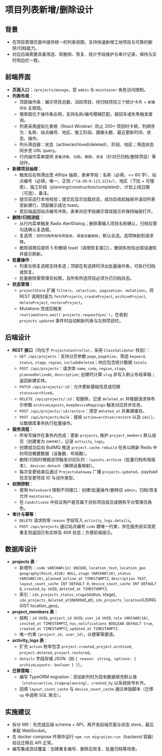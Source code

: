 # 项目列表新增/删除设计

## 背景
- 在项目管理页面中提供统一的列表视图，支持快速新增工地项目与可靠的删除/归档能力。
- 对应后端需要具备筛选、软删除、恢复、统计字段维护与审计记录，保持与实时侧边栏一致。

## 前端界面
- **页面入口**：`/projects/manage`，受 `admin` 与 `maintainer` 角色访问限制。
- **列表布局**：
  - 顶部操作条：展示项目总数、活跃项目、待归档项目三个统计卡片 + `新建项目` 主按钮。
  - 搜索框位于操作条右侧，支持名称/编号模糊匹配，敲回车或失焦触发查询。
  - 列表采用虚拟化表格（React Window）防止 200+ 项目时卡顿，列顺序为：名称、站点编号、地区、施工阶段、摄像头数、最近更新时间、状态、操作。
  - 列头筛选器：状态（active/archived/deleted）、阶段、地区；筛选状态同步至 URL query。
  - 行内操作菜单提供 `查看详情`、`归档`、`删除`、`恢复`（针对已归档/删除项目）等动作。
- **新建项目抽屉**：
  - 触发后右侧滑出宽 480px 抽屉，表单字段：名称（必填，<= 60 字）、站点编号（必填，唯一，正则 `/^[A-Z0-9-]{3,12}$/`）、地区（下拉 + 可搜索）、施工阶段（planning/construction/completed）、计划上线日期（可选）、备注。
  - 提交前运行本地校验；提交后显示加载状态，成功后收起抽屉并滚动列表至新建行，顶部展示成功 toast。
  - 若后端返回站点编号冲突，表单对应字段展示错误提示并保持抽屉打开。
- **删除/归档流程**：
  - 从行内菜单触发 Radix AlertDialog；删除需输入项目名称确认，归档仅需勾选确认复选框。
  - 复选项：`同时归档所有布局版本`、`保留设备映射`，默认全选。选项映射到请求体。
  - 删除调用后提供 5 秒撤销 toast（调用恢复接口），撤销失败给出错误通知并提示刷新。
- **批量操作**：
  - 列表左侧复选框支持多选；顶部在有选择时浮出批量操作条，可执行归档或恢复。
  - 批量删除需管理员权限，且所有所选项目必须为已归档状态。
- **状态管理**：
  - `projectStore` 扩展 `filters`、`selection`、`pagination`、`mutations`，将 REST 调用封装为 `fetchProjects`, `createProject`, `archiveProject`, `deleteProject`, `restoreProject`。
  - Mutations 完成后触发 `realtimeStore.emit('projects.requestSync')`，在收到 `projects.updated` 事件时自动刷新列表与左侧项目栏。

## 后端设计
- **REST 接口**（均位于 `ProjectsController`，采用 `ClassValidator` 校验）：
  - `GET /api/projects`：支持分页参数 `page`, `pageSize`，筛选 `keyword`, `status`, `stage`, `region`, `includeDeleted`；响应包含统计数据 `totals`.
  - `POST /api/projects`：请求体 `name`, `code`, `region`, `stage`, `plannedOnlineAt`, `description`; 创建时计算 `slug` 并写入默认布局草稿；返回新建实体。
  - `PATCH /api/projects/:id`：允许更新基础信息或切换 `status=archived`。
  - `DELETE /api/projects/:id`：软删除，记录 `deleted_at` 并根据请求体布尔参数 `archiveLayouts`, `keepDeviceMappings` 触发对应异步任务。
  - `POST /api/projects/:id/restore`：清空 `deleted_at` 并重建缓存。
  - `POST /api/projects/bulk`：接收 `action=archive|restore` 以及 `ids[]`，以数据库事务执行批量操作。
- **服务流程**：
  - 所有写操作在事务内完成：更新 `projects`, 维护 `project_members` 默认成员（创建者为 owner），记录 `activity_logs`。
  - 创建成功后向 BullMQ 推送 `project.cache.rebuild` 任务以刷新 Redis 中的项目概要数据（设备数、布局数）。
  - 删除/归档时根据选项触发对应队列：`layouts.archive`（批量归档布局版本）、`devices.detach`（解绑设备映射）。
  - 每次变更结束后通过 `ProjectsGateway` 广播 `projects.updated`，payload 包含变更项目 ID 与动作类型。
- **权限控制**：
  - 使用 `RolesGuard` 限制不同接口：创建/批量操作/删除仅 `admin`，归档/恢复允许 `maintainer`。
  - 在 `CanActivate` 中验证用户是否属于目标项目成员或拥有平台管理员角色。
- **审计与幂等**：
  - `DELETE` 请求附带 `reason` 字段写入 `activity_logs.details`。
  - `POST /api/projects` 通过站点编号 `code` 建唯一约束，并在服务层实现若重复则返回已有实体及 409 状态；方便前端提示。

## 数据库设计
- **projects 表**：
  - 新增列：`code VARCHAR(12) UNIQUE`, `location_text`, `location_geo geography(Point,4326) NULL`, `stage VARCHAR(16)`, `status VARCHAR(16)`, `planned_online_at TIMESTAMPTZ`, `description TEXT`, `layout_count_cache INT DEFAULT 0`, `device_count_cache INT DEFAULT 0`, `created_by UUID`, `deleted_at TIMESTAMPTZ`.
  - 索引：`idx_projects_status_stage`(status, stage), `idx_projects_deleted_at`(deleted_at), `idx_projects_location`(USING GIST location_geo)。
- **project_members 表**：
  - 结构：`id UUID`, `project_id UUID`, `user_id UUID`, `role VARCHAR(16)`, `invited_at TIMESTAMPTZ`, `has_notifications BOOLEAN DEFAULT true`, `created_at TIMESTAMPTZ`, `updated_at TIMESTAMPTZ`.
  - 唯一约束 `(project_id, user_id)`，以便幂等邀请。
- **activity_logs 表**：
  - 扩充 `action` 枚举包含 `project.created`, `project.archived`, `project.deleted`, `project.restored`。
  - `details` 字段存储 JSON（如 `{ reason: string, options: { archiveLayouts: boolean } }`）。
- **迁移策略**：
  - 编写 TypeORM migration：添加新列时为现有数据填充默认值（`status=active`, `stage=planning`），`created_by` 以系统账号补齐。
  - 回填 `layout_count_cache` 与 `device_count_cache` 通过单独脚本（迁移 `up` 中调用 SQL 聚合）。

## 实施建议
- 拆分 MR：先完成后端 schema + API，再开发前端页面与状态 store，最后串联 WebSocket。
- 在 docker compose 环境中运行 `npm run migration:run`（backend 容器）验证迁移后 API 正常。
- 编写集成测试覆盖：创建重复编号、删除后恢复、批量归档等场景。
